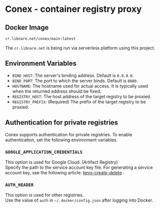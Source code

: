 # Conex - container registry proxy

## Docker Image
```
cr.libnare.net/conex/main:latest
```
The `cr.libnare.net` is being run via serverless platform using this project.

## Environment Variables
- `BIND_HOST`: The server's binding address. Default is `0.0.0.0`.
- `BIND_PORT`: The port to which the server binds. Default is `8080`.
- `HOSTNAME`: The hostname used for actual access. It is typically used when the returned address should be fixed.
- `REGISTRY_HOST`: The host address of the target registry to be proxied.
- `REGISTRY_PREFIX`: (Required) The prefix of the target registry to be proxied.

## Authentication for private registries
Conex supports authentication for private registries. To enable authentication, set the following environment variables.

### `GOOGLE_APPLICATION_CREDENTIALS`
This option is used for Google Cloud. (Artifact Registry)<br>
Specify the path to the service account key file. For generating a service account key, see the following article: [keys-create-delete](https://cloud.google.com/iam/docs/keys-create-delete#iam-service-account-keys-create-console)
.
### `AUTH_HEADER`
This option is used for other registries.<br>
Use the value of `auth` in `~/.docker/config.json` after logging into Docker.

